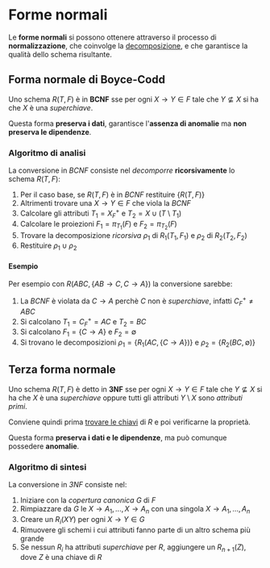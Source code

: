 # Forme normali

Le **forme normali** si possono ottenere attraverso il processo di **normalizzazione**, che coinvolge la [decomposizione](../04/README.md), e che garantisce la qualità dello schema risultante.

## Forma normale di Boyce-Codd

Uno schema $R(T, F)$ è in **BCNF** sse per ogni $X \rightarrow Y \in F$ tale che $Y \nsubseteq X$ si ha che $X$ è una _superchiave_.

Questa forma **preserva i dati**, garantisce l'**assenza di anomalie** ma **non preserva le dipendenze**.

### Algoritmo di analisi

La conversione in _BCNF_ consiste nel _decomporre_ **ricorsivamente** lo schema $R(T, F)$:
1. Per il caso base, se $R(T, F)$ è in _BCNF_ restituire $\{R(T, F)\}$
2. Altrimenti trovare una $X \rightarrow Y \in F$ che viola la _BCNF_
3. Calcolare gli attributi $T_1 = X_F^+$ e $T_2 = X \cup (T \setminus T_1)$
4. Calcolare le proiezioni $F_1 = \pi_{T_1}(F)$ e $F_2 = \pi_{T_2}(F)$
5. Trovare la decomposizione _ricorsiva_ $\rho_1$ di $R_1(T_1, F_1)$ e $\rho_2$ di $R_2(T_2, F_2)$
6. Restituire $\rho_1 \cup \rho_2$

#### Esempio

Per esempio con $R(ABC, \{AB \rightarrow C, C \rightarrow A\})$ la conversione sarebbe:
1. La _BCNF_ è violata da $C \rightarrow A$ perchè $C$ non è _superchiave_, infatti $C_F^+ \neq ABC$
2. Si calcolano $T_1 = C_F^+ = AC$ e $T_2 = BC$
3. Si calcolano $F_1 = \{C \rightarrow A\}$ e $F_2 = \emptyset$
4. Si trovano le decomposizioni $\rho_1 = \{R_1(AC, \{C \rightarrow A\})\}$ e $\rho_2 = \{R_2(BC, \emptyset)\}$

## Terza forma normale

Uno schema $R(T, F)$ è detto in **3NF** sse per ogni $X \rightarrow Y \in F$ tale che $Y \nsubseteq X$ si ha che $X$ è una _superchiave_ oppure tutti gli attributi $Y \setminus X$ sono _attributi primi_.

Conviene quindi prima [trovare le chiavi](../02/README.md#algoritmo) di $R$ e poi verificarne la proprietà.

Questa forma **preserva i dati e le dipendenze**, ma può comunque possedere **anomalie**.

### Algoritmo di sintesi

La conversione in _3NF_ consiste nel:
1. Iniziare con la _copertura canonica_ $G$ di $F$
2. Rimpiazzare da $G$ le $X \rightarrow A_1, ..., X \rightarrow A_n$ con una singola $X \rightarrow A_1, ..., A_n$
3. Creare un $R_i(XY)$ per ogni $X \rightarrow Y \in G$
4. Rimuovere gli schemi i cui attributi fanno parte di un altro schema più grande
5. Se nessun $R_i$ ha attributi _superchiave_ per $R$, aggiungere un $R_{n+1}(Z)$, dove $Z$ è una chiave di $R$
